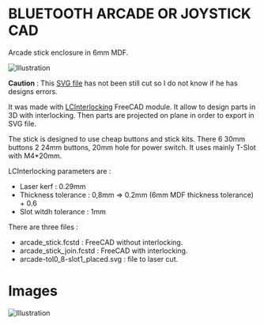 BLUETOOTH ARCADE OR JOYSTICK CAD
==========

Arcade stick enclosure in 6mm MDF. 

![Illustration](https://github.com/execuc/ble-arcade-stick/blob/master/cad/images/arcade_stick_join.png)

**Caution** : This [SVG file](https://github.com/execuc/ble-arcade-stick/blob/master/cad/arcade-tol0_8-slot1_placed.svg) has not been still cut so I do not know if he has designs errors.

It was made with [LCInterlocking](https://github.com/execuc/LCInterlocking) FreeCAD module. It allow to design parts in 3D with 
interlocking. Then parts are projected on plane in order to export in SVG file.

The stick is designed to use cheap buttons and stick kits. There 6 30mm buttons 2 24mm buttons, 20mm hole for power switch.
It uses mainly T-Slot with M4*20mm.


LCInterlocking parameters are :
 * Laser kerf : 0.29mm
 * Thickness tolerance : 0,8mm => 0.2mm (6mm MDF thickness tolerance) + 0.6
 * Slot witdh tolerance : 1mm
 

There are three files :
 * arcade_stick.fcstd : FreeCAD without interlocking.
 * arcade_stick_join.fcstd : FreeCAD with interlocking.
 * arcade-tol0_8-slot1_placed.svg : file to laser cut.

 
 
Images
======

![Illustration](https://github.com/execuc/ble-arcade-stick/blob/master/cad/images/arcade_stick_svg.png)


